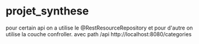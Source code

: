 # projet_synthese
pour certain api on a utilise le @RestResourceRepository  et pour d'autre on utilise la couche confroller. avec path /api
http://localhost:8080/categories
